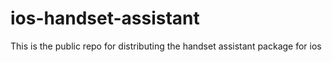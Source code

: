 # ios-handset-assistant
This is the public repo for distributing the handset assistant package for ios
